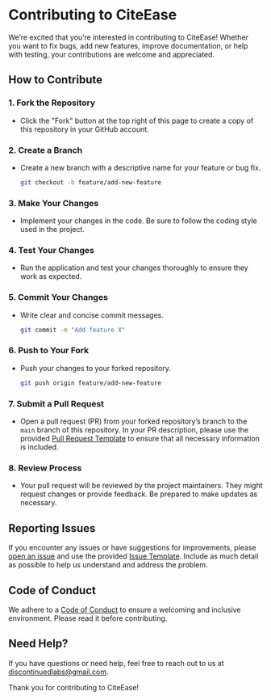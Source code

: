 # Contributing to CiteEase

We’re excited that you’re interested in contributing to CiteEase! Whether you want to fix bugs, add new features, improve documentation, or help with testing, your contributions are welcome and appreciated.

## How to Contribute

### 1. Fork the Repository

- Click the "Fork" button at the top right of this page to create a copy of this repository in your GitHub account.

### 2. Create a Branch

- Create a new branch with a descriptive name for your feature or bug fix.

    ```bash
    git checkout -b feature/add-new-feature
    ```

### 3. Make Your Changes

- Implement your changes in the code. Be sure to follow the coding style used in the project.

### 4. Test Your Changes

- Run the application and test your changes thoroughly to ensure they work as expected.

### 5. Commit Your Changes

- Write clear and concise commit messages.

    ```bash
    git commit -m "Add feature X"
    ```

### 6. Push to Your Fork

- Push your changes to your forked repository.

    ```bash
    git push origin feature/add-new-feature
    ```

### 7. Submit a Pull Request

- Open a pull request (PR) from your forked repository’s branch to the `main` branch of this repository. In your PR description, please use the provided [Pull Request Template](PULL_REQUEST_TEMPLATE.md) to ensure that all necessary information is included. 

### 8. Review Process

- Your pull request will be reviewed by the project maintainers. They might request changes or provide feedback. Be prepared to make updates as necessary.

## Reporting Issues

If you encounter any issues or have suggestions for improvements, please [open an issue](https://github.com/discontinuedlabs/citeease/issues) and use the provided [Issue Template](ISSUE_TEMPLATE.md). Include as much detail as possible to help us understand and address the problem.

## Code of Conduct

We adhere to a [Code of Conduct](CODE_OF_CONDUCT.md) to ensure a welcoming and inclusive environment. Please read it before contributing.

## Need Help?

If you have questions or need help, feel free to reach out to us at [discontinuedlabs@gmail.com](mailto:discontinuedlabs@gmail.com).

Thank you for contributing to CiteEase!
